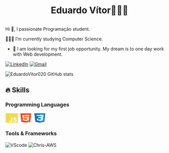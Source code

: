 <!--título-->
<div id="user-content-toc">
  <ul align="center">
    <summary><h1 style="display: inline-block">Eduardo Vítor🧑🏻‍💻</h1></summary>
</div>

<!-- Presentation -->
<p>
  Hi 👋, I passionate Programação student.

🧑🏻‍💻 I’m currently studying  Computer Science.  
  

  - 🔭 I am looking for my first job opportunity. My dream is to one day work with Web development.
</p>


<!-- Links -->
[![LinkedIn](https://img.shields.io/badge/LinkedIn-0077B5?style=for-the-badge&logo=linkedin&logoColor=white)](https://www.linkedin.com/in/christian-oliveira-925532257/)
[![Gmail](https://img.shields.io/badge/Gmail-D14836?style=for-the-badge&logo=gmail&logoColor=white)](https://mail.google.com/mail/eduardovitorbbr@gmail.com)

<!-- GithubStats -->
![EduardoVitor020 GitHub stats](https://github-readme-stats.vercel.app/api?username=EduardoVitor020&show_icons=true&theme=react)


## 🔥 Skills
<!-- Skills: Programming Languages -->
  <div style="flex-basis: 48%;">
    <h3>Programming Languages</h3>
    <img align="center" alt="Js" height="30" width="40" src="https://raw.githubusercontent.com/devicons/devicon/master/icons/javascript/javascript-plain.svg">
    <img align="center" alt="HTML" height="30" width="40" src="https://raw.githubusercontent.com/devicons/devicon/master/icons/html5/html5-original.svg">
    <img align="center" alt="CSS" height="30" width="40" src="https://raw.githubusercontent.com/devicons/devicon/master/icons/css3/css3-original.svg">
  </div>
  
  <!-- Skills: Tools & Frameworks -->
  <div style="flex-basis: 48%;">
    <h3>Tools & Frameworks</h3>
    <img align="center" alt="VScode" height="30" width="40" src="https://cdn.jsdelivr.net/gh/devicons/devicon/icons/vscode/vscode-original.svg">
    <img align="center" alt="Chris-AWS" height="30" width="40" src="https://cdn.jsdelivr.net/gh/devicons/devicon/icons/git/git-original.svg">
  </div>
  
